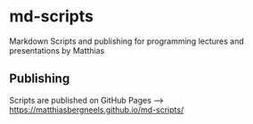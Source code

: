 # md-scripts
Markdown Scripts and publishing for programming lectures and presentations by Matthias 


## Publishing
Scripts are published on GitHub Pages --> <a href="https://matthiasbergneels.github.io/md-scripts/" target="_blank">https://matthiasbergneels.github.io/md-scripts/</a>
